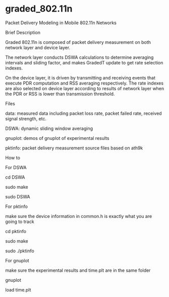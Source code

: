 graded_802.11n
==============

Packet Delivery Modeling in Mobile 802.11n Networks


Brief Description

Graded 802.11n is composed of packet delivery measurement on both network layer and device layer.

The network layer conducts DSWA calculations to determine averaging intervals and sliding factor, and makes GradedT update to get rate selection indexes.

On the device layer, it is driven by transmitting and receiving events that execute PDR computation and RSS averaging respectively. The rate indexes are also selected on device layer according to results of network layer when the PDR or RSS is lower than transmission threshold.


Files

data: measured data including packet loss rate, packet failed rate, received signal strength, etc.

DSWA: dynamic sliding window averaging

gnuplot: demos of gnuplot of experimental results

pktinfo: packet delivery measurement source files based on ath9k


How to


For DSWA

cd DSWA

sudo make

sudo DSWA


For pktinfo

make sure the device information in common.h is exactly what you are going to track

cd pktinfo

sudo make

sudo ./pktinfo


For gnuplot

make sure the experimental results and time.plt are in the same folder

gnuplot

load time.plt

